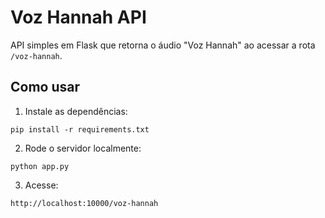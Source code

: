 # Voz Hannah API

API simples em Flask que retorna o áudio "Voz Hannah" ao acessar a rota `/voz-hannah`.

## Como usar

1. Instale as dependências:
```
pip install -r requirements.txt
```

2. Rode o servidor localmente:
```
python app.py
```

3. Acesse:
```
http://localhost:10000/voz-hannah
```

